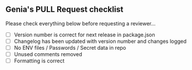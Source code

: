 ## Genia's PULL Request checklist

Please check everything below before requesting a reviewer...

- [ ] Version number is correct for next release in package.json
- [ ] Changelog has been updated with version number and changes logged
- [ ] No ENV files / Passwords / Secret data in repo
- [ ] Unused comments removed
- [ ] Formatting is correct
